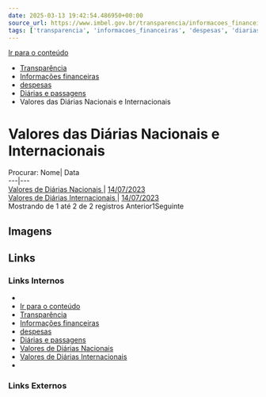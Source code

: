 ```yaml
---
date: 2025-03-13 19:42:54.486950+00:00
source_url: https://www.imbel.gov.br/transparencia/informacoes_financeiras/despesas/diarias_e_passagens/valores_das_diarias_nacionais_e_internacionais
tags: ['transparencia', 'informacoes_financeiras', 'despesas', 'diarias_e_passagens', 'valores_das_diarias_nacionais_e_internacionais']
---
```


[](https://www.imbel.gov.br/transparencia/informacoes_financeiras/despesas/diarias_e_passagens/valores_das_diarias_nacionais_e_internacionais)
[Ir para o conteúdo](https://www.imbel.gov.br/transparencia/informacoes_financeiras/despesas/diarias_e_passagens/valores_das_diarias_nacionais_e_internacionais#conteudo)
  * [ Transparência](https://www.imbel.gov.br/transparencia)
  * [ Informações financeiras](https://www.imbel.gov.br/transparencia/informacoes_financeiras)
  * [ despesas](https://www.imbel.gov.br/transparencia/informacoes_financeiras/despesas)
  * [ Diárias e passagens](https://www.imbel.gov.br/transparencia/informacoes_financeiras/despesas/diarias_e_passagens)
  * Valores das Diárias Nacionais e Internacionais


# Valores das Diárias Nacionais e Internacionais
Procurar:
Nome| Data  
---|---  
[ Valores de Diárias Nacionais ](https://www.imbel.gov.br/storage/transparencia/1694695706.pdf) | [14/07/2023](https://www.imbel.gov.br/storage/transparencia/1694695706.pdf)  
[ Valores de Diárias Internacionais ](https://www.imbel.gov.br/storage/transparencia/1694695962.pdf) | [14/07/2023](https://www.imbel.gov.br/storage/transparencia/1694695962.pdf)  
Mostrando de 1 até 2 de 2 registros
Anterior1Seguinte
[ ](https://www.imbel.gov.br/transparencia/informacoes_financeiras/despesas/diarias_e_passagens/valores_das_diarias_nacionais_e_internacionais#home)


## Imagens



## Links

### Links Internos

- [](https://www.imbel.gov.br/transparencia/informacoes_financeiras/despesas/diarias_e_passagens/valores_das_diarias_nacionais_e_internacionais)
- [Ir para o conteúdo](https://www.imbel.gov.br/transparencia/informacoes_financeiras/despesas/diarias_e_passagens/valores_das_diarias_nacionais_e_internacionais#conteudo)
- [Transparência](https://www.imbel.gov.br/transparencia)
- [Informações financeiras](https://www.imbel.gov.br/transparencia/informacoes_financeiras)
- [despesas](https://www.imbel.gov.br/transparencia/informacoes_financeiras/despesas)
- [Diárias e passagens](https://www.imbel.gov.br/transparencia/informacoes_financeiras/despesas/diarias_e_passagens)
- [Valores de Diárias Nacionais](https://www.imbel.gov.br/storage/transparencia/1694695706.pdf)
- [Valores de Diárias Internacionais](https://www.imbel.gov.br/storage/transparencia/1694695962.pdf)
- [](https://www.imbel.gov.br/transparencia/informacoes_financeiras/despesas/diarias_e_passagens/valores_das_diarias_nacionais_e_internacionais#home)

### Links Externos


